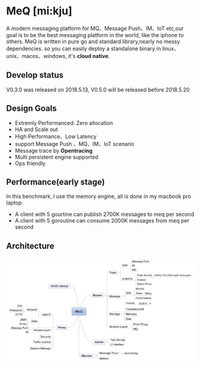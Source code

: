 # MeQ [mi:kju]

A modern messaging platform for MQ、Message Push、IM、IoT etc,our goal is to be the best messaging platform in the world, like the iphone to others.
MeQ is written in pure go and standard library,nearly no messy dependencies. so you can easily deploy a standalone binary in linux、unix、macos、windows,  it's **cloud native**.

Develop status
---
V0.3.0 was released on 2018.5.13, V0.5.0 will be released before 2018.5.20

Design Goals
------------
- Extremly Performanced: Zero allocation
- HA and Scale out
- High Performance、Low Latency
- support Message Push 、MQ、IM、IoT scenario
- Message trace by **Opentracing**
- Multi persistent engine supported
- Ops friendly
 

Performance(early stage)
-------------
In this benchmark, I use the memory engine, all is done in my macbook pro laptop.
- A client with 5 gourtine can  publish 2700K messages to meq per second
- A client with 5 goroutine can consume 2000K messages from meq per second

Architecture
------------

![](MeQ.jpeg)



